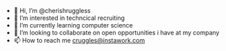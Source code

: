 - 👋 Hi, I’m @cherishruggless
- 👀 I’m interested in techncical recruiting
- 🌱 I’m currently learning computer science
- 💞️ I’m looking to collaborate on open opportunities i have at my company
- 📫 How to reach me cruggles@instawork.com

<!---
cherishruggless/cherishruggless is a ✨ special ✨ repository because its `README.md` (this file) appears on your GitHub profile.
You can click the Preview link to take a look at your changes.
--->
